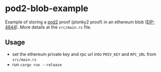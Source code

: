 # pod2-blob-example
Example of storing a [pod2](https://github.com/0xPARC/pod2) proof (plonky2 proof) in an ethereum blob ([EIP-4844](https://www.eip4844.com/)). More details at the `src/main.rs` file.

## Usage
- set the ethereum private key and rpc url into `PRIV_KEY` and `RPC_URL` from `src/main.rs`
- run `cargo run --release`
